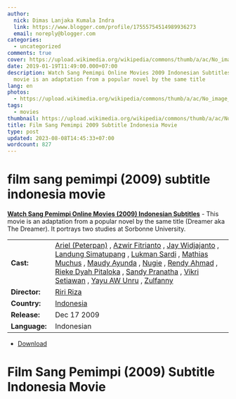 ```yaml
---
author:
  nick: Dimas Lanjaka Kumala Indra
  link: https://www.blogger.com/profile/17555754514989936273
  email: noreply@blogger.com
categories:
  - uncategorized
comments: true
cover: https://upload.wikimedia.org/wikipedia/commons/thumb/a/ac/No_image_available.svg/2048px-No_image_available.svg.png
date: 2019-01-19T11:49:00.000+07:00
description: Watch Sang Pemimpi Online Movies 2009 Indonesian Subtitles - This
  movie is an adaptation from a popular novel by the same title
lang: en
photos:
  - https://upload.wikimedia.org/wikipedia/commons/thumb/a/ac/No_image_available.svg/2048px-No_image_available.svg.png
tags:
  - movies
thumbnail: https://upload.wikimedia.org/wikipedia/commons/thumb/a/ac/No_image_available.svg/2048px-No_image_available.svg.png
title: Film Sang Pemimpi 2009 Subtitle Indonesia Movie
type: post
updated: 2023-08-08T14:45:33+07:00
wordcount: 827
---
```


<h1 for="title" class="notranslate">film sang pemimpi (2009) subtitle indonesia  movie</h1>  <div>  <div class="entry-content entry-content-single" itemprop="description">  <p> <span class="notranslate"> <strong><a href="http://webmanajemen.com/search/?q=sang%20pemimpi%202009">Watch Sang Pemimpi Online Movies (2009) Indonesian Subtitles</a></strong> - This movie is an adaptation from a popular novel by the same title (Dreamer aka The Dreamer).</span> <span class="notranslate"> It portrays two studies at Sorbonne University.</span> </p>  <table>  <tbody><tr>  <td width="20%"> <span class="notranslate"> <strong>Cast:</strong></span> </td>  <td> <span class="notranslate"> <span><span><a href="http://webmanajemen.com/search/?q=cast%20ariel%20peterpan" rel="tag">Ariel (Peterpan)</a></span></span> , <span><span><a href="http://webmanajemen.com/search/?q=cast%20azwir%20fitrianto" rel="tag">Azwir Fitrianto</a></span></span> , <span><span><a href="http://webmanajemen.com/search/?q=cast%20jay%20widjajanto" rel="tag">Jay Widjajanto</a></span></span> , <span><span><a href="http://webmanajemen.com/search/?q=cast%20landung%20simatupang" rel="tag">Landung Simatupang</a></span></span> , <span><span><a href="http://webmanajemen.com/search/?q=cast%20lukman%20sardi" rel="tag">Lukman Sardi</a></span></span> , <span><span><a href="http://webmanajemen.com/search/?q=cast%20mathias%20muchus" rel="tag">Mathias Muchus</a></span></span> , <span><span><a href="http://webmanajemen.com/search/?q=cast%20maudy%20ayunda" rel="tag">Maudy Ayunda</a></span></span> , <span><span><a href="http://webmanajemen.com/search/?q=cast%20nugie" rel="tag">Nugie</a></span></span> , <span><span><a href="http://webmanajemen.com/search/?q=cast%20rendy%20ahmad" rel="tag">Rendy Ahmad</a></span></span> , <span><span><a href="http://webmanajemen.com/search/?q=cast%20rieke%20dyah%20pitaloka" rel="tag">Rieke Dyah Pitaloka</a></span></span> , <span><span><a href="http://webmanajemen.com/search/?q=cast%20sandy%20pranatha" rel="tag">Sandy Pranatha</a></span></span> , <span><span><a href="http://webmanajemen.com/search/?q=cast%20vikri%20setiawan" rel="tag">Vikri Setiawan</a></span></span> , <span><span><a href="http://webmanajemen.com/search/?q=cast%20yayu%20a%20w%20unru" rel="tag">Yayu AW Unru</a></span></span> , <span><span><a href="http://webmanajemen.com/search/?q=cast%20zulfanny" rel="tag">Zulfanny</a></span></span></span> </td>  </tr>  <tr>  <td width="20%"> <span class="notranslate"> <strong>Director:</strong></span> </td>  <td> <span class="notranslate"> <span><span><a href="http://webmanajemen.com/search/?q=director%20riri%20riza" rel="tag">Riri Riza</a></span></span></span> </td>  </tr>  <tr>  <td width="20%"> <span class="notranslate"> <strong>Country:</strong></span> </td>  <td> <span class="notranslate"> <span><a href="http://webmanajemen.com/search/?q=country%20indonesia" rel="tag">Indonesia</a></span></span> </td>  </tr>  <tr>  <td width="20%"> <span class="notranslate"> <strong>Release:</strong></span> </td>  <td><time itemprop="dateCreated" datetime="2009-12-17T00:00:00+00:00"><span class="notranslate"> <span>Dec 17 2009</span></span> </time></td>  </tr>  <tr>  <td width="20%"> <span class="notranslate"> <strong>Language:</strong></span> </td>  <td> <span class="notranslate"> <span property="inLanguage">Indonesian</span></span> </td>  </tr>  </tbody></table>  <p></p>  <div id="download" class="gmr-download-wrap clearfix"><ul class="list-inline gmr-download-list clearfix"><li> <a href="https://www.webmanajemen.com/page/safelink.html?url=aHR0cDovL2xpbmtzaHJpbmsubmV0LzdpNjVmRA==" class="button" rel="nofollow" target="_blank" title="Download link 1 The Dreamer (2009)"><span class="icon_download" aria-hidden="true"></span></a> <span class="notranslate"> <a href="https://www.webmanajemen.com/page/safelink.html?url=aHR0cDovL2xpbmtzaHJpbmsubmV0LzdpNjVmRA==" class="button" rel="nofollow" target="_blank" title="Download link 1 The Dreamer (2009)">Download</a></span> </li></ul></div>  <div class="gmr-grid idmuvi-core"><div class="row grid-container"><div class="clearfix"></div></div></div>  </div>  <h1 for="title"> <span class="notranslate"> Film Sang Pemimpi (2009) Subtitle Indonesia Movie</span> </h1>  </div>  <script src="https://codepen.io/dimaslanjaka/pen/aQRrbR.js"></script>